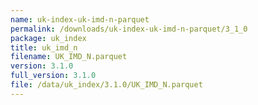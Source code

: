 ```yaml
---
name: uk-index-uk-imd-n-parquet
permalink: /downloads/uk-index-uk-imd-n-parquet/3_1_0
package: uk_index
title: uk_imd_n
filename: UK_IMD_N.parquet
version: 3.1.0
full_version: 3.1.0
file: /data/uk_index/3.1.0/UK_IMD_N.parquet
---
```

